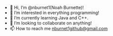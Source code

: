 - 👋 Hi, I’m @nburnet1(Noah Burnette)!
- 👀 I’m interested in everything programming!
- 🌱 I’m currently learning Java and C++.
- 💞️ I’m looking to collaborate on anything!
- 📫 How to reach me nburnet1github@gmail.com

<!---
nburnet1/nburnet1 is a ✨ special ✨ repository because its `README.md` (this file) appears on your GitHub profile.
You can click the Preview link to take a look at your changes.
--->
